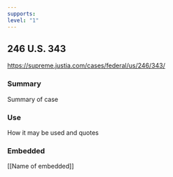 ```yaml
---
supports: 
level: "1"
---
```

## 246 U.S. 343

https://supreme.justia.com/cases/federal/us/246/343/

### Summary

Summary of case

### Use

How it may be used and quotes

### Embedded

[[Name of embedded]]
